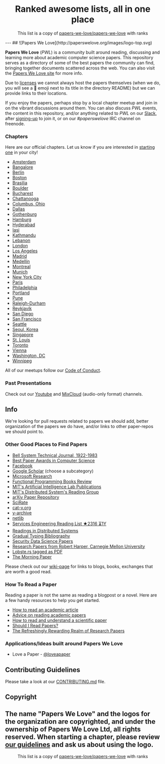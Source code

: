 <h1 align="center">
Ranked awesome lists, all in one place
</h1>
<p align="center">
	This list is a copy of <a href="papers-we-love/papers-we-love">papers-we-love/papers-we-love</a> with ranks
</p>
---
## ![Papers We Love](http://paperswelove.org/images/logo-top.svg)

**Papers We Love** (*PWL*) is a community built around reading, discussing and learning more about academic computer science papers. This repository serves as a directory of some of the best papers the community can find, bringing together documents scattered across the web. You can also visit the [Papers We Love site](http://paperswelove.org/) for more info.

Due to [licenses](https://github.com/papers-we-love/papers-we-love/blob/master/.github/CONTRIBUTING.md#respect-content-licenses) we cannot always host the papers themselves (when we do, you will see a :scroll: emoji next to its title in the directory README) but we can provide links to their locations.

If you enjoy the papers, perhaps stop by a local chapter meetup and join in on the vibrant discussions around them. You can also discuss *PWL* events, the content in this repository, and/or anything related to *PWL* on our [Slack](https://paperswelove.slack.com/messages/general/), after [signing-up](http://papersweloveslack.herokuapp.com/) to join it, or on our *#paperswelove* IRC channel on freenode. 

### Chapters

Here are our official chapters. Let us know if you are interested in [starting one](https://github.com/papers-we-love/papers-we-love/wiki/Creating-a-PWL-chapter) in your city!

* [Amsterdam](http://www.meetup.com/papers-we-love-amsterdam/)
* [Bangalore](http://www.meetup.com/Papers-we-love-Bangalore/)
* [Berlin](http://www.meetup.com/Papers-We-Love-Berlin/)
* [Boston](http://www.meetup.com/Papers-We-Love-Boston-Cambridge/)
* [Brasilia](http://www.meetup.com/papers-we-love-bsb)
* [Boulder](http://www.meetup.com/Papers-We-Love-Boulder/)
* [Bucharest](http://www.meetup.com/papers-we-love-bucharest/)
* [Chattanooga](http://www.meetup.com/Papers-We-Love-Chattanooga/)
* [Columbus, Ohio](http://www.meetup.com/Papers-We-Love-Columbus/)
* [Dallas](http://www.papersdallas.com/)
* [Gothenburg](https://www.meetup.com/Papers-We-Love-Gothenburg/)
* [Hamburg](http://www.meetup.com/Papers-We-Love-Hamburg/)
* [Hyderabad](http://www.meetup.com/papers-we-love-hyderabad/)
* [Iasi](http://www.meetup.com/Papers-We-Love-Iasi/)
* [Kathmandu](https://www.facebook.com/groups/PapersWeLoveKathmandu/)
* [Lebanon](http://www.paperswelovelb.club)
* [London](http://www.meetup.com/papers-we-love-london)
* [Los Angeles](http://www.meetup.com/papers-we-love-la)
* [Madrid](http://www.meetup.com/Papers-We-Love-Madrid/)
* [Medellín](https://www.meetup.com/paperswelovemde/)
* [Montreal](http://www.meetup.com/Papers-We-Love-Montreal/)
* [Munich](http://www.meetup.com/Papers-We-Love-Munich/)
* [New York City](http://www.meetup.com/papers-we-love/)
* [Paris](http://www.meetup.com/Papers-We-Love-Paris/)
* [Philadelphia](http://www.meetup.com/Papers-We-Love-Philadelphia/)
* [Portland](http://www.meetup.com/Papers-We-Love-PDX/)
* [Pune](http://www.meetup.com/Doo-Things)
* [Raleigh-Durham](https://www.meetup.com/Papers-We-Love-Raleigh-Durham/)
* [Reykjavík](http://www.meetup.com/Papers-We-Love-Reykjavik)
* [San Diego](http://www.meetup.com/Papers-We-Love-San-Diego/)
* [San Francisco](http://www.meetup.com/papers-we-love-too/)
* [Seattle](http://www.meetup.com/Papers-We-Love-Seattle/)
* [Seoul, Korea](http://www.meetup.com/seoul-tech-society)
* [Singapore](https://www.facebook.com/groups/paperswelovesg/)
* [St. Louis](http://www.meetup.com/Papers-We-Love-in-saint-louis/)
* [Toronto](http://www.meetup.com/Papers-We-Love-Toronto/)
* [Vienna](http://www.meetup.com/Papers-We-Love-Vienna/)
* [Washington, DC](http://www.meetup.com/Papers-We-Love-DC-NoVA/)
* [Winnipeg](http://pwlwpg.ca/)

All of our meetups follow our [Code of Conduct](https://github.com/papers-we-love/papers-we-love/blob/master/CODE_OF_CONDUCT.md).

### Past Presentations

Check out our [Youtube](https://www.youtube.com/user/PapersWeLove) and [MixCloud](https://www.mixcloud.com/paperswelove/) (audio-only format) channels.

## Info

We're looking for pull requests related to papers we should add, better organization of the papers we do have, and/or links to other paper-repos we should point to.

### Other Good Places to Find Papers

* [Bell System Technical Journal, 1922-1983](https://www.alcatel-lucent.com/bell-labs-journals)
* [Best Paper Awards in Computer Science](http://jeffhuang.com/best_paper_awards.html)
* [Facebook](https://www.facebook.com/publications)
* [Google Scholar](http://scholar.google.com/citations?view_op=top_venues&hl=en&vq=eng) (choose a subcategory)
* [Microsoft Research](http://research.microsoft.com/apps/catalog/default.aspx?t=publications)
* [Functional Programming Books Review](http://alexott.net/en/fp/books/)
* [MIT's Artificial Intelligence Lab Publications](http://dspace.mit.edu/handle/1721.1/39813)
* [MIT's Distributed System's Reading Group](http://dsrg.pdos.csail.mit.edu/)
* [arXiv Paper Repository](http://arxiv.org/)
* [SciRate](https://scirate.com/)
* [cat-v.org](http://doc.cat-v.org/)
* [y-archive](http://yarchive.net/comp/index.html)
* [netlib](http://www.netlib.org/)
* [Services Engineering Reading List ★2316 ⏳1Y](mmcgrana/services-engineering)
* [Readings in Distributed Systems](http://christophermeiklejohn.com/distributed/systems/2013/07/12/readings-in-distributed-systems.html)
* [Gradual Typing Bibliography](http://samth.github.io/gradual-typing-bib/)
* [Security Data Science Papers](http://www.covert.io/security-datascience-papers/)
* [Research Papers from Robert Harper, Carnegie Mellon University](http://www.cs.cmu.edu/~rwh/papers.html)
* [Lobste.rs tagged as PDF](https://lobste.rs/t/pdf)
* [The Morning Paper](http://blog.acolyer.org/)

Please check out our [wiki-page](https://github.com/papers-we-love/papers-we-love/wiki/Other-Good-Sources-of-Reading-Material) for links to blogs, books, exchanges that are worth a good read.

### How To Read a Paper

Reading a paper is not the same as reading a blogpost or a novel. Here are a few handy resources to help you get started.

* [How to read an academic article](http://organizationsandmarkets.com/2010/08/31/how-to-read-an-academic-article/)
* [Advice on reading academic papers](http://www4.ncsu.edu/~akmassey/posts/2012-02-15-advice-on-reading-academic-papers.html)
* [How to read and understand a scientific paper](http://violentmetaphors.com/2013/08/25/how-to-read-and-understand-a-scientific-paper-2/)
* [Should I Read Papers?](http://michaelrbernste.in/2014/10/21/should-i-read-papers.html)
* [The Refreshingly Rewarding Realm of Research Papers](https://www.youtube.com/watch?v=8eRx5Wo3xYA)
 
### Applications/Ideas built around Papers We Love

* Love a Paper - [@loveapaper](https://twitter.com/loveapaper)

## Contributing Guidelines

Please take a look at our [CONTRIBUTING.md](https://github.com/papers-we-love/papers-we-love/blob/master/.github/CONTRIBUTING.md) file.

## Copyright

The name "Papers We Love" and the logos for the organization are copyrighted, and under the ownership of Papers We Love Ltd, all rights reserved. When starting a chapter, please review [our guidelines](https://github.com/papers-we-love/papers-we-love/wiki/Creating-a-PWL-chapter) and ask us about using the logo.
---
<p align="center">
	This list is a copy of <a href="papers-we-love/papers-we-love">papers-we-love/papers-we-love</a> with ranks
</p>
